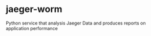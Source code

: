 # jaeger-worm
Python service that analysis Jaeger Data and produces reports on application performance
